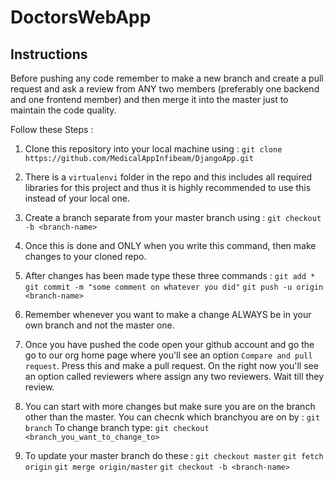 # DoctorsWebApp

## Instructions

Before pushing any code remember to make a new branch and create a pull request and ask a review from ANY two members (preferably one backend and one frontend member) and then merge it into the master just to maintain the code quality.

Follow these Steps :
1) Clone this repository into your local machine using :
    `git clone https://github.com/MedicalAppInfibeam/DjangoApp.git`

2) There is a `virtualenvi` folder in the repo and this includes all required libraries for this project and thus it is highly recommended to use this instead of your local one.

3) Create a branch separate from your master branch using :
    `git checkout -b <branch-name>`

4) Once this is done and ONLY when you write this command, then make changes to your cloned repo.

5) After changes has been made type these three commands :
    `git add *`
    `git commit -m "some comment on whatever you did"`
    `git push -u origin <branch-name>`


6) Remember whenever you want to make a change ALWAYS be in your own branch and not the master one.

7) Once you have pushed the code open your github account and go the go to our org home page where you'll see an option `Compare and pull request`. Press this and make a pull request. On the right now you'll see an option called reviewers where assign any two reviewers. Wait till they review. 

8) You can start with more changes but make sure you are on the branch other than the master. You can checnk which branchyou are on by :
    `git branch`
To change branch type: 
    `git checkout <branch_you_want_to_change_to>`

6) To update your master branch do these :
    `git checkout master`
    `git fetch origin`
    `git merge origin/master`
    `git checkout -b <branch-name>`
    
    
